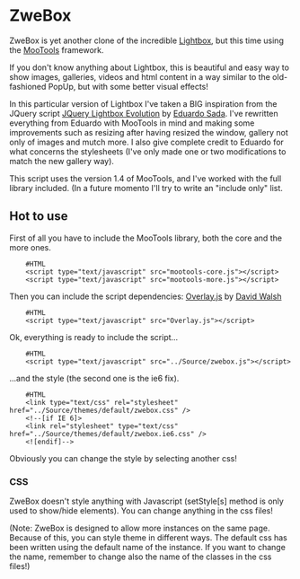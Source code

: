 ZweBox
===========

ZweBox is yet another clone of the incredible [Lightbox](http://www.lokeshdhakar.com/projects/lightbox2/), but this time using the [MooTools](http://mootools.net) framework.

If you don't know anything about Lightbox, this is beautiful and easy way to show images, galleries, videos and html content in a way similar to the old-fashioned PopUp, but with some better visual effects!

In this particular version of Lightbox I've taken a BIG inspiration from the JQuery script [JQuery Lightbox Evolution](http://codecanyon.net/item/jquery-lightbox-evolution/115655) by [Eduardo Sada](http://codecanyon.net/user/aeroalquimia). I've rewritten everything from Eduardo with MooTools in mind and making some improvements such as resizing after having resized the window, gallery not only of images and mutch more. I also give complete credit to Eduardo for what concerns the stylesheets (I've only made one or two modifications to match the new gallery way).

This script uses the version 1.4 of MooTools, and I've worked with the full library included. (In a future momento I'll try to write an "include only" list.

Hot to use
-------------------

First of all you have to include the MooTools library, both the core and the more ones.

        #HTML
        <script type="text/javascript" src="mootools-core.js"></script>
        <script type="text/javascript" src="mootools-more.js"></script>

Then you can include the script dependencies: [Overlay.js](https://github.com/darkwing/Overlay) by [David Walsh](http://davidwalsh.name/)

        #HTML
        <script type="text/javascript" src="Overlay.js"></script>

Ok, everything is ready to include the script...

        #HTML
        <script type="text/javascript" src="../Source/zwebox.js"></script>

...and the style (the second one is the ie6 fix).

        #HTML
        <link type="text/css" rel="stylesheet" href="../Source/themes/default/zwebox.css" />
        <!--[if IE 6]>
        <link rel="stylesheet" type="text/css" href="../Source/themes/default/zwebox.ie6.css" />
        <![endif]-->

Obviously you can change the style by selecting another css!


### CSS

ZweBox doesn't style anything with Javascript (setStyle[s] method is only used to show/hide elements). You can change anything in the css files!

(Note: ZweBox is designed to allow more instances on the same page. Because of this, you can style theme in different ways. The default css has been written using the default name of the instance. If you want to change the name, remember to change also the name of the classes in the css files!)